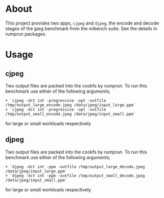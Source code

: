 <!--
     Copyright 2017, Data61, CSIRO (ABN 41 687 119 230)

     SPDX-License-Identifier: BSD-2-Clause
-->
# About

This project provides two apps, `cjpeg` and `djpeg`, the encode and decode stages of the jpeg benchmark from the mibench suite. See the details in rumprun packages.

# Usage

## cjpeg

Two output files are packed into the cookfs by rumprun. To run this benchmark use either of the following arguments;

    + `cjpeg -dct int -progressive -opt -outfile /tmp/output_large_encode.jpeg /data/jpeg/input_large.ppm`
    + `cjpeg -dct int -progressive -opt -outfile /tmp/output_small_encode.jpeg /data/jpeg/input_small.ppm`

for large or small workloads respectively

## djpeg

Two output files are packed into the cookfs by rumprun. To run this benchmark use either of the following arguments;

    + `djpeg -dct int -ppm -outfile /tmp/output_large_decode.jpeg /data/jpeg/input_large.ppm`
    + `djpeg -dct int -ppm -outfile /tmp/output_small_decode.jpeg /data/jpeg/input_small.ppm`

for large or small workloads respectively
